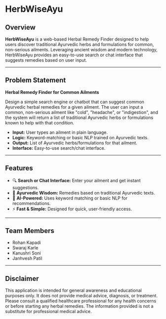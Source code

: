 <!-- ## How can I edit this code?

There are several ways of editing your application.

**Use Lovable**

Simply visit the [Lovable Project](https://lovable.dev/projects/76b2f41c-eec5-4678-9cda-0e4bd0901d3b) and start prompting.

Changes made via Lovable will be committed automatically to this repo.

**Use your preferred IDE**

If you want to work locally using your own IDE, you can clone this repo and push changes. Pushed changes will also be reflected in Lovable.

The only requirement is having Node.js & npm installed - [install with nvm](https://github.com/nvm-sh/nvm#installing-and-updating)

Follow these steps:

```sh
# Step 1: Clone the repository using the project's Git URL.
git clone <YOUR_GIT_URL>

# Step 2: Navigate to the project directory.
cd <YOUR_PROJECT_NAME>

# Step 3: Install the necessary dependencies.
npm i

# Step 4: Start the development server with auto-reloading and an instant preview.
npm run dev
```

**Edit a file directly in GitHub**

- Navigate to the desired file(s).
- Click the "Edit" button (pencil icon) at the top right of the file view.
- Make your changes and commit the changes.

**Use GitHub Codespaces**

- Navigate to the main page of your repository.
- Click on the "Code" button (green button) near the top right.
- Select the "Codespaces" tab.
- Click on "New codespace" to launch a new Codespace environment.
- Edit files directly within the Codespace and commit and push your changes once you're done.

## Getting Started

1. Clone the repository.
2. Follow the setup instructions in the project documentation.
3. Run the application and start searching for remedies.

## Team Members

- Add team member names here.

---

**Disclaimer:**  
This application is intended for general awareness and educational purposes only. It does not provide medical advice, diagnosis, or treatment. Please consult a qualified healthcare professional for -->

# HerbWiseAyu

## Overview

**HerbWiseAyu** is a web-based Herbal Remedy Finder designed to help users discover traditional Ayurvedic herbs and formulations for common, non-serious ailments. Leveraging ancient wisdom and modern technology, HerbWiseAyu provides an easy-to-use search or chat interface that suggests remedies based on user input.

---

## Problem Statement

**Herbal Remedy Finder for Common Ailments**

Design a simple search engine or chatbot that can suggest common Ayurvedic herbal remedies for a given ailment. The user can input a common, non-serious ailment like "cold", "headache", or "indigestion", and the system will return a list of traditional Ayurvedic herbs or formulations known to help with that condition.

- **Input:** User types an ailment in plain language.
- **Logic:** Keyword-matching or basic NLP trained on Ayurvedic texts.
- **Output:** List of Ayurvedic herbs/formulations for that ailment.
- **Interface:** Easy-to-use search/chat interface.

---

## Features

- 🔍 **Search or Chat Interface:** Enter your ailment and get instant suggestions.
- 🌿 **Ayurvedic Wisdom:** Remedies based on traditional Ayurvedic texts.
- 🤖 **AI-Powered:** Uses keyword matching or basic NLP for recommendations.
- ⚡ **Fast & Simple:** Designed for quick, user-friendly access.

---

## Team Members

- Rohan Kapadi
- Swaraj Karle
- Kanushri Soni
- Janhvesh Patil

---

## Disclaimer

This application is intended for general awareness and educational purposes only. It does not provide medical advice, diagnosis, or treatment. Please consult a qualified healthcare professional for any health concerns or before starting any herbal remedies. The information provided is not a substitute for professional medical advice.